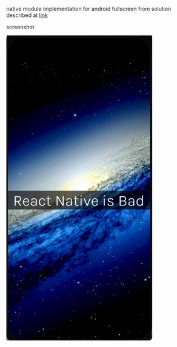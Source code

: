 native module implementation for android fullscreen from solution described at [link](https://levelup.gitconnected.com/write-your-own-react-native-module-to-enable-full-screen-mode-android-cfe246329740)

screenshot

![screenshot](https://github.com/mhakash/android-fullscreen-reactnative/blob/master/screenshot.png?raw=true)
